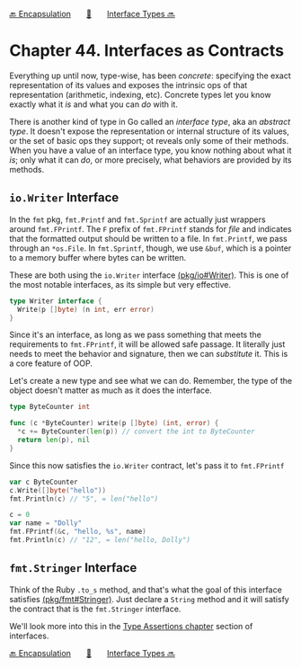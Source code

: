 [🔙 Encapsulation][previous-chapter]&nbsp;&nbsp;&nbsp;&nbsp;&nbsp;&nbsp;&nbsp;[🏡][readme]&nbsp;&nbsp;&nbsp;&nbsp;&nbsp;&nbsp;&nbsp;[Interface Types 🔜][upcoming-chapter]

# Chapter 44. Interfaces as Contracts

Everything up until now, type-wise, has been _concrete_: specifying the exact representation of its
values and exposes the intrinsic ops of that representation (arithmetic, indexing, etc). Concrete
types let you know exactly what it _is_ and what you can _do_ with it.

There is another kind of type in Go called an _interface type_, aka an _abstract type_. It doesn't
expose the representation or internal structure of its values, or the set of basic ops they support;
ot reveals only some of their methods. When you have a value of an interface type, you know nothing
about what it _is_; only what it can _do_, or more precisely, what behaviors are provided by its
methods.


## `io.Writer` Interface

In the `fmt` pkg, `fmt.Printf` and `fmt.Sprintf` are actually just wrappers around `fmt.FPrintf`.
The `F` prefix of `fmt.FPrintf` stands for _file_ and indicates that the formatted output should be
written to a file. In `fmt.Printf`, we pass through an `*os.File`. In `fmt.Sprintf`, though, we
use `&buf`, which is a pointer to a memory buffer where bytes can be written.

These are both using the `io.Writer` interface [(pkg/io#Writer)](https://golang.org/pkg/io/#Writer).
This is one of the most notable interfaces, as its simple but very effective.

```go
type Writer interface {
  Write(p []byte) (n int, err error)
}
```

Since it's an interface, as long as we pass something that meets the requirements to `fmt.FPrintf`,
it will be allowed safe passage. It literally just needs to meet the behavior and signature, then we
can _substitute_ it. This is a core feature of OOP.

Let's create a new type and see what we can do. Remember, the type of the object doesn't matter as
much as it does the interface.

```go
type ByteCounter int

func (c *ByteCounter) write(p []byte) (int, error) {
  *c += ByteCounter(len(p)) // convert the int to ByteCounter
  return len(p), nil
}
```

Since this now satisfies the `io.Writer` contract, let's pass it to `fmt.FPrintf`

```go
var c ByteCounter
c.Write([]byte("hello"))
fmt.Println(c) // "5", = len("hello")

c = 0
var name = "Dolly"
fmt.FPrintf(&c, "hello, %s", name)
fmt.Println(c) // "12", = len("hello, Dolly")
```

## `fmt.Stringer` Interface

Think of the Ruby `.to_s` method, and that's what the goal of this interface satisfies 
[(pkg/fmt#Stringer)](https://golang.org/pkg/fmt/#Stringer). Just declare a `String` method and it
will satisfy the contract that is the `fmt.Stringer` interface.

We'll look more into this in the [Type Assertions chapter](ch053-type-assertions.md) section of
interfaces.

[🔙 Encapsulation][previous-chapter]&nbsp;&nbsp;&nbsp;&nbsp;&nbsp;&nbsp;&nbsp;[🏡][readme]&nbsp;&nbsp;&nbsp;&nbsp;&nbsp;&nbsp;&nbsp;[Interface Types 🔜][upcoming-chapter]

[readme]: README.md
[previous-chapter]: ch043-encapsulation.md
[upcoming-chapter]: ch045-interface-types.md

